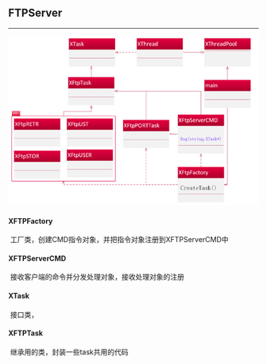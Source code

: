 ## FTPServer

------

![类图](../static/类图.png)

#### XFTPFactory

​	工厂类，创建CMD指令对象，并把指令对象注册到XFTPServerCMD中

#### XFTPServerCMD

​	接收客户端的命令并分发处理对象，接收处理对象的注册

#### XTask

​	接口类，

#### XFTPTask

​	继承用的类，封装一些task共用的代码